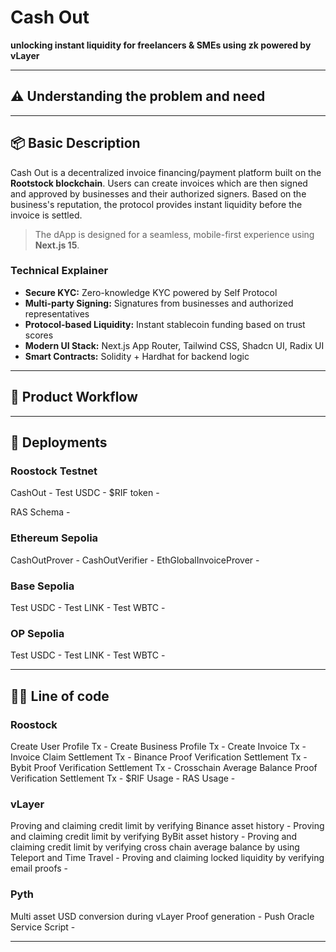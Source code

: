 # Cash Out

**unlocking instant liquidity for freelancers & SMEs using zk powered by vLayer**

---

## ⚠️ Understanding the problem and need

---

## 📦 Basic Description

Cash Out is a decentralized invoice financing/payment platform built on the **Rootstock blockchain**. Users can create invoices which are then signed and approved by businesses and their authorized signers. Based on the business's reputation, the protocol provides instant liquidity before the invoice is settled.

> The dApp is designed for a seamless, mobile-first experience using **Next.js 15**.

### Technical Explainer

- **Secure KYC:** Zero-knowledge KYC powered by Self Protocol
- **Multi-party Signing:** Signatures from businesses and authorized representatives
- **Protocol-based Liquidity:** Instant stablecoin funding based on trust scores
- **Modern UI Stack:** Next.js App Router, Tailwind CSS, Shadcn UI, Radix UI
- **Smart Contracts:** Solidity + Hardhat for backend logic

---

## 🧠 Product Workflow

---

## 📜 Deployments

### Roostock Testnet

CashOut -
Test USDC -
$RIF token -

RAS Schema -

### Ethereum Sepolia

CashOutProver -
CashOutVerifier -
EthGlobalInvoiceProver -

### Base Sepolia

Test USDC -
Test LINK -
Test WBTC -

### OP Sepolia

Test USDC -
Test LINK -
Test WBTC -

---

## 👩‍💻 Line of code

### Roostock

Create User Profile Tx -
Create Business Profile Tx -
Create Invoice Tx -
Invoice Claim Settlement Tx -
Binance Proof Verification Settlement Tx -
Bybit Proof Verification Settlement Tx -
Crosschain Average Balance Proof Verification Settlement Tx -
$RIF Usage -
RAS Usage -

### vLayer

Proving and claiming credit limit by verifying Binance asset history -
Proving and claiming credit limit by verifying ByBit asset history -
Proving and claiming credit limit by verifying cross chain average balance by using Teleport and Time Travel -
Proving and claiming locked liquidity by verifying email proofs -

### Pyth

Multi asset USD conversion during vLayer Proof generation -
Push Oracle Service Script -

---
